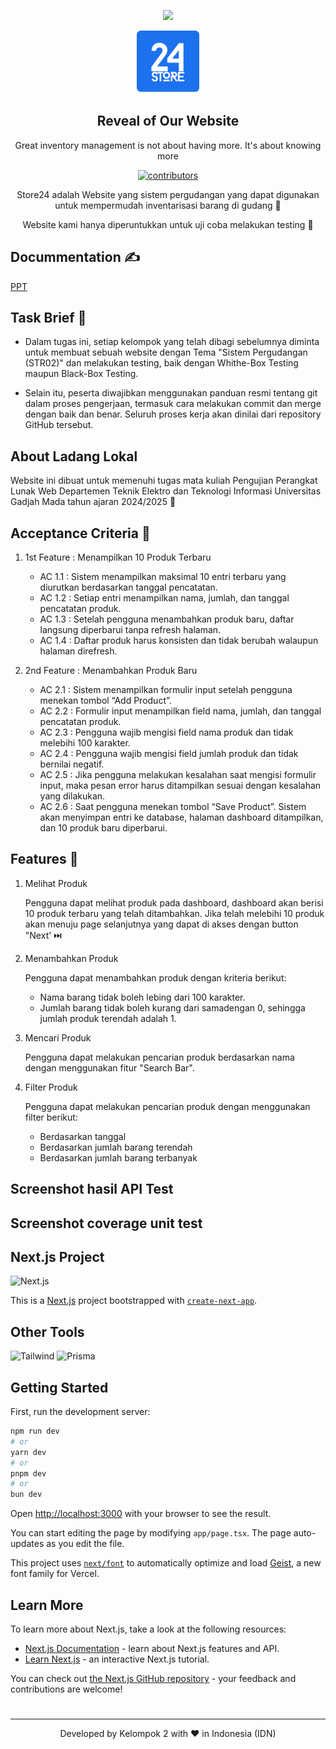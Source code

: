 <p align="center">
 <img width="1000px" src="documentation/anggotakelompokppl.png" />
</p>
<p align="center">
 <img width="100px" src="documentation/loho 24.png" />
 <h2 align="center">Reveal of Our Website</h2>
 <p align="center">Great inventory management is not about having more. It's about knowing more</p>
</p>
<p align="center">
    <a href="https://github.com/ranisedangbekerja/store24/graphs/contributors">
       <img src="https://img.shields.io/badge/contributors-5-green" alt="contributors"/>
    </a>
</p>

<p align="center">
 <p align="center"> Store24 adalah Website yang sistem pergudangan yang dapat digunakan untuk mempermudah inventarisasi barang di gudang 🏬 </p>
 <p align="center">Website kami hanya diperuntukkan untuk uji coba melakukan testing 📝</p>
</p>

## Docummentation ✍️
[PPT](https://docs.google.com/presentation/d/1DQ_MtBFeB1iJCd_EfT3ndgKKE2uFU9X9GoP5wlxMUqA/edit?usp=sharing)


## Task Brief 🌱

* Dalam tugas ini, setiap kelompok yang telah dibagi sebelumnya diminta untuk membuat sebuah website dengan Tema "Sistem Pergudangan (STR02)" dan melakukan testing, baik dengan Whithe-Box Testing maupun Black-Box Testing.

* Selain itu, peserta diwajibkan menggunakan panduan resmi tentang git dalam proses pengerjaan, termasuk cara melakukan commit dan merge dengan baik dan benar. Seluruh proses kerja akan dinilai dari repository GitHub tersebut.

## About Ladang Lokal
Website ini dibuat untuk memenuhi tugas mata kuliah Pengujian Perangkat Lunak Web Departemen Teknik Elektro dan Teknologi Informasi Universitas Gadjah Mada tahun ajaran 2024/2025 🏫

## Acceptance Criteria 🌱 
1.  1st Feature : Menampilkan 10 Produk Terbaru

    * AC 1.1 : Sistem menampilkan maksimal 10 entri terbaru yang diurutkan berdasarkan tanggal pencatatan.
    * AC 1.2 : Setiap entri menampilkan nama, jumlah, dan tanggal pencatatan produk.
    * AC 1.3 : Setelah pengguna menambahkan produk baru, daftar langsung diperbarui tanpa refresh halaman.
    * AC 1.4 : Daftar produk harus konsisten dan tidak berubah walaupun halaman direfresh.

3. 2nd Feature : Menambahkan Produk Baru

   * AC 2.1 : Sistem menampilkan formulir input setelah pengguna menekan tombol “Add Product”.
   * AC 2.2 : Formulir input menampilkan field nama, jumlah, dan tanggal pencatatan produk.
   * AC 2.3 : Pengguna wajib mengisi field nama produk dan tidak melebihi 100 karakter.
   * AC 2.4 : Pengguna wajib mengisi field jumlah produk dan tidak bernilai negatif.
   * AC 2.5 : Jika pengguna melakukan kesalahan saat mengisi formulir input, maka pesan error harus ditampilkan sesuai dengan kesalahan yang dilakukan.
   * AC 2.6 : Saat pengguna menekan tombol “Save Product”. Sistem akan menyimpan entri ke database, halaman dashboard ditampilkan, dan 10 produk baru diperbarui.


## Features 💼 
1. Melihat Produk

   Pengguna dapat melihat produk pada dashboard, dashboard akan berisi 10 produk terbaru yang telah ditambahkan. Jika telah melebihi 10 produk akan menuju page selanjutnya yang dapat di akses dengan button "Next' ⏭️

2. Menambahkan Produk

   Pengguna dapat menambahkan produk dengan kriteria berikut:
   * Nama barang tidak boleh lebing dari 100 karakter.
   * Jumlah barang tidak boleh kurang dari samadengan 0, sehingga jumlah produk terendah adalah 1.
3. Mencari Produk

   Pengguna dapat melakukan pencarian produk berdasarkan nama dengan menggunakan fitur "Search Bar". 
4. Filter Produk

   Pengguna dapat melakukan pencarian produk dengan menggunakan filter berikut:
   * Berdasarkan tanggal
   * Berdasarkan jumlah barang terendah
   * Berdasarkan jumlah barang terbanyak

## Screenshot hasil API Test
## Screenshot coverage unit test

## Next.js Project 
![Next.js](https://img.shields.io/badge/next%20js-000000?style=for-the-badge&logo=nextdotjs&logoColor=white)

This is a [Next.js](https://nextjs.org) project bootstrapped with [`create-next-app`](https://nextjs.org/docs/app/api-reference/cli/create-next-app).

## Other Tools
![Tailwind](https://img.shields.io/badge/Tailwind_CSS-38B2AC?style=for-the-badge&logo=tailwind-css&logoColor=white) ![Prisma](https://img.shields.io/badge/Prisma-3982CE?style=for-the-badge&logo=Prisma&logoColor=white)

## Getting Started

First, run the development server:

```bash
npm run dev
# or
yarn dev
# or
pnpm dev
# or
bun dev
```

Open [http://localhost:3000](http://localhost:3000) with your browser to see the result.

You can start editing the page by modifying `app/page.tsx`. The page auto-updates as you edit the file.

This project uses [`next/font`](https://nextjs.org/docs/app/building-your-application/optimizing/fonts) to automatically optimize and load [Geist](https://vercel.com/font), a new font family for Vercel.

## Learn More

To learn more about Next.js, take a look at the following resources:

- [Next.js Documentation](https://nextjs.org/docs) - learn about Next.js features and API.
- [Learn Next.js](https://nextjs.org/learn) - an interactive Next.js tutorial.

You can check out [the Next.js GitHub repository](https://github.com/vercel/next.js) - your feedback and contributions are welcome!

#

<hr>
<p align="center">
Developed by Kelompok 2 with ❤️ in Indonesia (IDN)
</p>
